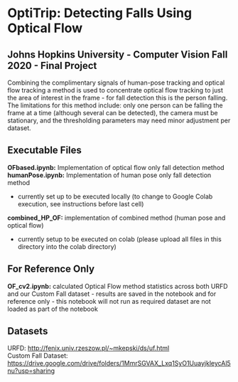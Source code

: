 # OptiTrip: Detecting Falls Using Optical Flow 
## Johns Hopkins University - Computer Vision Fall 2020 - Final Project 

Combining the complimentary signals of human-pose tracking and optical flow tracking a method is used to concentrate optical flow tracking to just the area of interest in the frame - for fall detection this is the person falling. The limitations for this method include: only one person can be falling the frame at a time (although several can be detected), the camera must be stationary, and the thresholding parameters may need minor adjustment per dataset.  

## Executable Files
**OFbased.ipynb:** Implementation of optical flow only fall detection method <br />
**humanPose.ipynb:** Implementation of human pose only fall detection method <br />
- currently set up to be executed locally (to change to Google Colab execution, see instructions before last cell) <br />

**combined_HP_OF:** implementation of combined method (human pose and optical flow)
- currently setup to be executed on colab (please upload all files in this directory into the colab directory)

## For Reference Only
**OF_cv2.ipynb:** calculated Optical Flow method statistics across both URFD and our Custom Fall dataset - results are saved in the notebook and for reference only - this notebook will not run as required dataset are not loaded as part of the notebook

## Datasets
URFD: http://fenix.univ.rzeszow.pl/~mkepski/ds/uf.html <br />
Custom Fall Dataset: https://drive.google.com/drive/folders/1MmrSGVAX_Lxq1SyO1UuayjkleycAl5nu?usp=sharing
